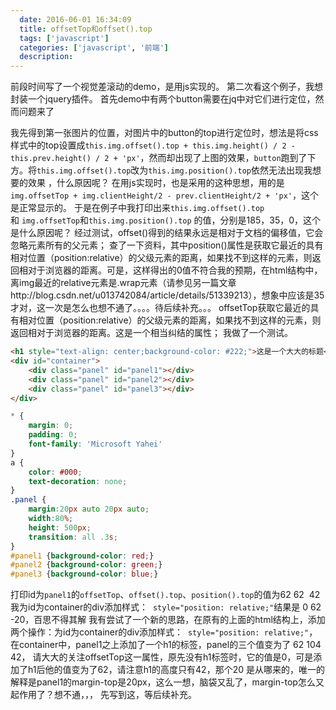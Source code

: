 ```yaml
---
  date: 2016-06-01 16:34:09
  title: offsetTop和offset().top
  tags: ['javascript']
  categories: ['javascript', '前端']
  description:
---
```



前段时间写了一个视觉差滚动的demo，是用js实现的。
第二次看这个例子，我想封装一个jquery插件。
首先demo中有两个button需要在jq中对它们进行定位，然而问题来了

我先得到第一张图片的位置，对图片中的button的top进行定位时，想法是将css样式中的top设置成`this.img.offset().top + this.img.height() / 2 - this.prev.height() / 2 + 'px'`，然而却出现了上图的效果，`button`跑到了下方。将`this.img.offset().top`改为`this.img.position().top`依然无法出现我想要的效果 ，什么原因呢？
在用js实现时，也是采用的这种思想，用的是`img.offsetTop + img.clientHeight/2 - prev.clientHeight/2 + 'px'`，这个是正常显示的。
于是在例子中我打印出来`this.img.offset().top `和 `img.offsetTop`和`this.img.position().top` 的值，分别是185，35，0，这个 是什么原因呢？
经过测试，offset()得到的结果永远是相对于文档的偏移值，它会忽略元素所有的父元素；
查了一下资料，其中position()属性是获取它最近的具有相对位置（position:relative）的父级元素的距离，如果找不到这样的元素，则返回相对于浏览器的距离。可是，这样得出的0值不符合我的预期，在html结构中，离img最近的relative元素是.wrap元素（请参见另一篇文章http://blog.csdn.net/u013742084/article/details/51339213），想象中应该是35才对，这一次是怎么也想不通了。。。。待后续补充。。。
offsetTop获取它最近的具有相对位置（position:relative）的父级元素的距离，如果找不到这样的元素，则返回相对于浏览器的距离。这是一个相当纠结的属性；
我做了一个测试。

```html
<h1 style="text-align: center;background-color: #222;">这是一个大大的标题</h1>
<div id="container">
    <div class="panel" id="panel1"></div>
    <div class="panel" id="panel2"></div>
    <div class="panel" id="panel3"></div>
</div>
```

```css
* {
    margin: 0;
    padding: 0;
    font-family: 'Microsoft Yahei'
}
a {
    color: #000;
    text-decoration: none;
}
.panel {
    margin:20px auto 20px auto;
    width:80%;
    height: 500px;
    transition: all .3s;
}
#panel1 {background-color: red;}
#panel2 {background-color: green;}
#panel3 {background-color: blue;}
```

打印id为`panel1`的`offsetTop`、`offset().top`、`position().top`的值为62 62  42
我为id为container的div添加样式：  `style="position: relative;"`结果是 0 62 -20，百思不得其解
我有尝试了一个新的思路，在原有的上面的html结构上，添加两个操作：为id为container的div添加样式：  `style="position: relative;"`，在container中，panel1之上添加了一个h1的标签，panel的三个值变为了 62 104 42，
请大大的关注offsetTop这一属性，原先没有h1标签时，它的值是0，可是添加了h1后他的值变为了62，请注意h1的高度只有42，那个20 是从哪来的，唯一的解释是panel1的margin-top是20px，这么一想，脑袋又乱了，margin-top怎么又起作用了？想不通，，，
先写到这，等后续补充。




